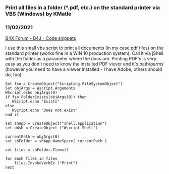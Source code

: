 ### Print all files in a folder (*.pdf, etc.) on the standard printer via VBS (Windows) by KMatle
### 11/02/2021
[B4X Forum - B4J - Code snippets](https://www.b4x.com/android/forum/threads/135663/)

I use this small vbs script to print all documents (in my case pdf files) on the standard printer (works fine in a WIN 10 production system). Call it via jShell with the folder as a parameter where the docs are. Printing PDF's is very easy as you don't need to know the installed PDF viever and it's path/parms (however you need to have a viewer installed - I have Adobe, others should do, too).  
  
  

```B4X
Set fso = CreateObject("Scripting.FileSystemObject")  
Set objArgs = Wscript.Arguments  
WScript.echo objArgs(0)  
if fso.FolderExists(objArgs(0)) then  
   WScript.echo "Exists"  
else  
   WScript.echo "Does not exist"  
end if  
  
set shApp = CreateObject("shell.application")  
set oWsh = CreateObject ("Wscript.Shell")  
  
currentPath = objArgs(0)  
set shFolder = shApp.NameSpace( currentPath )  
  
set files = shFolder.Items()  
  
for each files in files  
    files.InvokeVerbEx ("Print")  
next
```
